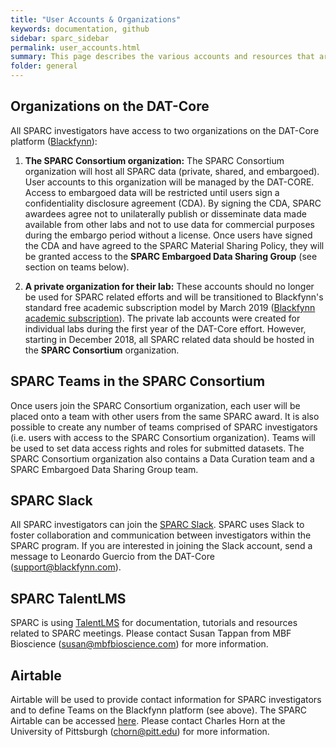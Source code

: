 ```yaml
---
title: "User Accounts & Organizations"
keywords: documentation, github
sidebar: sparc_sidebar
permalink: user_accounts.html
summary: This page describes the various accounts and resources that are available to the SPARC investigators.
folder: general
---
```


## Organizations on the DAT-Core
All SPARC investigators have access to two organizations on the DAT-Core platform ([Blackfynn](https://app.blackfynn.io)):

1. **The SPARC Consortium organization:** 
The SPARC Consortium organization will host all SPARC data (private, shared, and embargoed). User accounts to this organization will be managed by the DAT-CORE. Access to embargoed data will be restricted until users sign a confidentiality disclosure agreement (CDA). By signing the CDA, SPARC awardees agree not to unilaterally publish or disseminate data made available from other labs and not to use data for commercial purposes during the embargo period without a license. Once users have signed the CDA and have agreed to the SPARC Material Sharing Policy, they will be granted access to the **SPARC Embargoed Data Sharing Group** (see section on teams below).

2. **A private organization for their lab:** 
These accounts should no longer be used for SPARC related efforts and will be transitioned to Blackfynn's standard free academic subscription model by March 2019 ([Blackfynn academic subscription](https://www.blackfynn.com/academia)). The private lab accounts were created for individual labs during the first year of the DAT-Core effort. However, starting in December 2018, all SPARC related data should be hosted in the **SPARC Consortium** organization.

## SPARC Teams in the SPARC Consortium
Once users join the SPARC Consortium organization, each user will be placed onto a team with other users from the same SPARC award. It is also possible to create any number of teams comprised of SPARC investigators (i.e. users with access to the SPARC Consortium organization). Teams will be used to set data access rights and roles for submitted datasets. The SPARC Consortium organization also contains a Data Curation team and a SPARC Embargoed Data Sharing Group team.

## SPARC Slack
All SPARC investigators can join the [SPARC Slack](https://nih-sparc.slack.com). SPARC uses Slack to foster collaboration and communication between investigators within the SPARC program. If you are interested in joining the Slack account, send a message to Leonardo Guercio from the DAT-Core (support@blackfynn.com).

## SPARC TalentLMS
SPARC is using [TalentLMS](https://datathon-learnwithsparc.talentlms.com/) for documentation, tutorials and resources related to SPARC meetings. Please contact Susan Tappan from MBF Bioscience (susan@mbfbioscience.com) for more information.

## Airtable
Airtable will be used to provide contact information for SPARC investigators and to define Teams on the Blackfynn platform (see above). The SPARC Airtable can be accessed [here](https://airtable.com/tblFGEvUoTbbG6tJy/viwWBpydzfYQsvNFz). Please contact Charles Horn at the University of Pittsburgh (chorn@pitt.edu) for more information.
